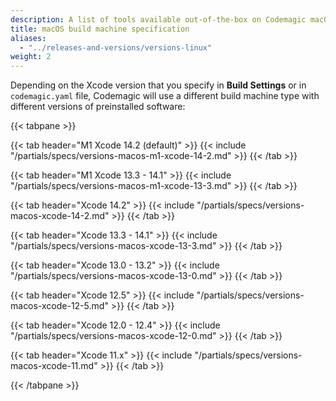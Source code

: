 ```yaml
---
description: A list of tools available out-of-the-box on Codemagic macOS build machines.
title: macOS build machine specification
aliases:
  - "../releases-and-versions/versions-linux"
weight: 2
---
```


Depending on the Xcode version that you specify in **Build Settings** or in `codemagic.yaml` file, Codemagic will use a different build machine type with different versions of preinstalled software:

{{< tabpane >}}

{{< tab header="M1 Xcode 14.2 (default)" >}}
{{< include "/partials/specs/versions-macos-m1-xcode-14-2.md" >}}
{{< /tab >}}

{{< tab header="M1 Xcode 13.3 - 14.1" >}}
{{< include "/partials/specs/versions-macos-m1-xcode-13-3.md" >}}
{{< /tab >}}

{{< tab header="Xcode 14.2" >}}
{{< include "/partials/specs/versions-macos-xcode-14-2.md" >}}
{{< /tab >}}

{{< tab header="Xcode 13.3 - 14.1" >}}
{{< include "/partials/specs/versions-macos-xcode-13-3.md" >}}
{{< /tab >}}

{{< tab header="Xcode 13.0 - 13.2" >}}
{{< include "/partials/specs/versions-macos-xcode-13-0.md" >}}
{{< /tab >}}

{{< tab header="Xcode 12.5" >}}
{{< include "/partials/specs/versions-macos-xcode-12-5.md" >}}
{{< /tab >}}

{{< tab header="Xcode 12.0 - 12.4" >}}
{{< include "/partials/specs/versions-macos-xcode-12-0.md" >}}
{{< /tab >}}

{{< tab header="Xcode 11.x" >}}
{{< include "/partials/specs/versions-macos-xcode-11.md" >}}
{{< /tab >}}

{{< /tabpane >}}